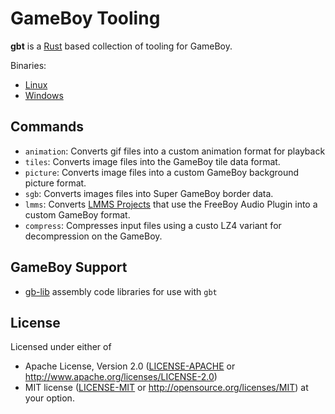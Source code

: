 # GameBoy Tooling

**gbt** is a [Rust](https://rust-lang.org) based collection of tooling for GameBoy.

Binaries:

- [Linux](https://gitlab.com/BonsaiDen/gbc-rs/-/jobs/artifacts/master/raw/gbt/target/x86_64-unknown-linux-musl/release/gbt?job=linux-musl)
- [Windows](https://gitlab.com/BonsaiDen/gbc-rs/-/jobs/artifacts/master/raw/gbt/target/x86_64-pc-windows-gnu/release/gbt.exe?job=windows-mingw)

## Commands

- `animation`: Converts gif files into a custom animation format for playback
- `tiles`: Converts image files into the GameBoy tile data format.
- `picture`: Converts image files into a custom GameBoy background picture format.
- `sgb`: Converts images files into Super GameBoy border data.
- `lmms`: Converts [LMMS Projects](https://lmms.io/) that use the FreeBoy Audio Plugin into a custom GameBoy format.
- `compress`: Compresses input files using a custo LZ4 variant for decompression on the GameBoy.

## GameBoy Support 

- [gb-lib](https://gitlab.com/BonsaiDen/gb-lib) assembly code libraries for use with `gbt`

## License

Licensed under either of
 * Apache License, Version 2.0 ([LICENSE-APACHE](LICENSE-APACHE) or http://www.apache.org/licenses/LICENSE-2.0)
 * MIT license ([LICENSE-MIT](LICENSE-MIT) or http://opensource.org/licenses/MIT)
at your option.

